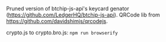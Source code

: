 Pruned version of btchip-js-api's keycard genator (https://github.com/LedgerHQ/btchip-js-api).
QRCode lib from https://github.com/davidshimjs/qrcodejs.

crypto.js to crypto.bro.js: `npm run browserify`
